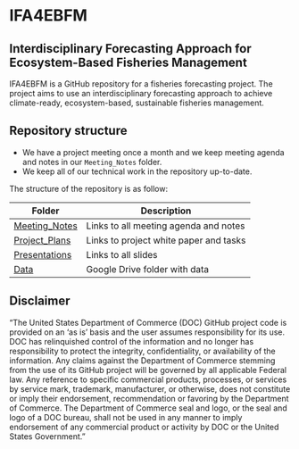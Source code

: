 
<!-- README.md is generated from README.Rmd. Please edit that file -->

# IFA4EBFM

## Interdisciplinary Forecasting Approach for Ecosystem-Based Fisheries Management

IFA4EBFM is a GitHub repository for a fisheries forecasting project. The
project aims to use an interdisciplinary forecasting approach to achieve
climate-ready, ecosystem-based, sustainable fisheries management.

## Repository structure

-   We have a project meeting once a month and we keep meeting agenda
    and notes in our `Meeting_Notes` folder.
-   We keep all of our technical work in the repository up-to-date.

The structure of the repository is as follow:

| Folder                                                                                       | Description                            |
|----------------------------------------------------------------------------------------------|----------------------------------------|
| [Meeting\_Notes](https://github.com/Bai-Li-NOAA/IFA4EBFM/tree/main/Meeting_Notes)            | Links to all meeting agenda and notes  |
| [Project\_Plans](https://github.com/Bai-Li-NOAA/IFA4EBFM/tree/main/Project_Plans)            | Links to project white paper and tasks |
| [Presentations](https://github.com/Bai-Li-NOAA/IFA4EBFM/tree/main/Presentations)             | Links to all slides                    |
| [Data](https://drive.google.com/drive/folders/1qUWzhGxSJ0MdQ1v94_W0U2Qbb1c4aTLK?usp=sharing) | Google Drive folder with data          |

## Disclaimer

“The United States Department of Commerce (DOC) GitHub project code is
provided on an ‘as is’ basis and the user assumes responsibility for its
use. DOC has relinquished control of the information and no longer has
responsibility to protect the integrity, confidentiality, or
availability of the information. Any claims against the Department of
Commerce stemming from the use of its GitHub project will be governed by
all applicable Federal law. Any reference to specific commercial
products, processes, or services by service mark, trademark,
manufacturer, or otherwise, does not constitute or imply their
endorsement, recommendation or favoring by the Department of Commerce.
The Department of Commerce seal and logo, or the seal and logo of a DOC
bureau, shall not be used in any manner to imply endorsement of any
commercial product or activity by DOC or the United States Government.”
